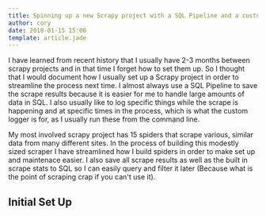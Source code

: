 ```yaml
---
title: Spinning up a new Scrapy project with a SQL Pipeline and a custom Logger
author: cory
date: 2018-01-15 15:00
template: article.jade
---
```


I have learned from recent history that I usually have 2-3 months between scrapy projects and in that time I forget how to set them up.
So I thought that I would document how I usually set up a Scrapy project in order to streamline the process next time. I almost always
use a SQL Pipeline to save the scrape results because it is easier for me to handle large amounts of data in SQL. I also usually like 
to log specific things while the scrape is happening and at specific times in the process, which is what the custom logger is for, as 
I usually run these from the command line.

<span class="more"></span>

My most involved scrapy project has 15 spiders that scrape various, similar data from many different sites. In the process of building this 
modestly sized scraper I have streamlined how I build spiders in order to make set up and maintenace easier. I also save all scrape results 
as well as the built in scrape stats to SQL so I can easily query and filter it later (Because what is the point of scraping crap if you 
can't use it).

Initial Set Up
--------------
